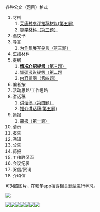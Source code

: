 



各种公文（题目）格式

1. 材料
   1. [莱康村参评推荐材料(第五题)](https://www.fenbi.com/spa/shenlun/zhenti/shenlun/91730)
   2. [导学材料（第三题）](https://www.fenbi.com/spa/shenlun/zhenti/shenlun/86943)
2. 倡议书
3. 导言
   1. [为作品展写导言（第三题）](https://www.fenbi.com/spa/shenlun/zhenti/shenlun/78636)
4. 汇报材料
5. 提纲
   1. [**情况介绍提纲**（第三题）](https://www.fenbi.com/spa/shenlun/zhenti/shenlun/91730)
   2. [调研报告提纲（第二题](https://www.fenbi.com/spa/shenlun/zhenti/shenlun/86943)
   3. [内容题纲（第四题）](https://www.fenbi.com/spa/shenlun/zhenti/shenlun/91731)
6. 编者按
7. 活动思路/工作思路
8. 讲话稿
   1. [讲话稿（第四题）](https://www.fenbi.com/spa/shenlun/zhenti/shenlun/78636)
   2. [推介讲话稿(第五题)](https://www.fenbi.com/spa/shenlun/zhenti/shenlun/91731)
9. 简报
   1. [简报（第一题）](https://www.fenbi.com/spa/shenlun/zhenti/shenlun/78792)
10. 请示
11. 报告
12. 通知
13. 公告
14. 简报
15. 工作联系函
16. 会议纪要
17. 贺信/贺词
18. 介绍信









可对照图片，在粉笔app搜索相关题型进行学习。

![](https://hera-webapp.fbstatic.cn/api/picture/download/411025053335552.jpeg)





![](https://hera-webapp.fbstatic.cn/api/picture/download/411025053336576.jpeg)![](https://hera-webapp.fbstatic.cn/api/picture/download/411025053335553.jpeg)![](https://hera-webapp.fbstatic.cn/api/picture/download/411025053597696.jpeg)![](https://hera-webapp.fbstatic.cn/api/picture/download/411025053597698.jpeg)![](https://hera-webapp.fbstatic.cn/api/picture/download/411025053860864.jpeg)![](https://hera-webapp.fbstatic.cn/api/picture/download/411025053859840.jpeg)![](https://hera-webapp.fbstatic.cn/api/picture/download/411025053860865.jpeg)![]()![]()![]()![]()

